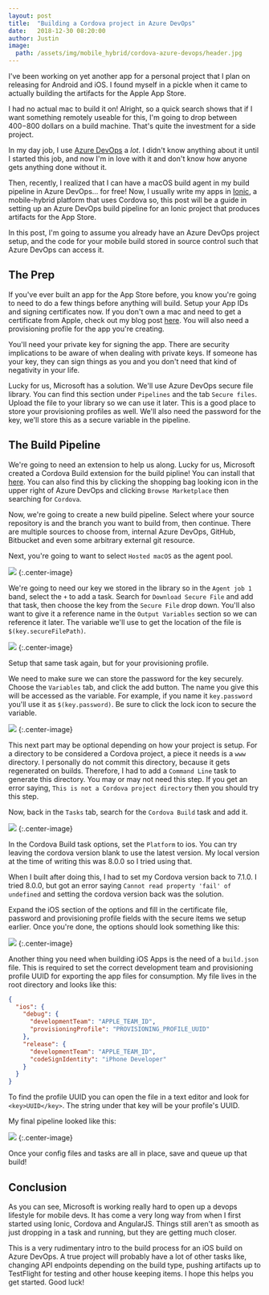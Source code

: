 ```yaml
---
layout: post
title:  "Building a Cordova project in Azure DevOps"
date:   2018-12-30 08:20:00
author: Justin
image:
  path: /assets/img/mobile_hybrid/cordova-azure-devops/header.jpg
---
```


I've been working on yet another app for a personal project that I plan on releasing for Android and iOS. I found myself in a pickle when it came to actually building the artifacts for the Apple App Store.

I had no actual mac to build it on! Alright, so a quick search shows that if I want something remotely useable for this, I'm going to drop between $400-$800 dollars on a build machine. That's quite the investment for a side project.

In my day job, I use [Azure DevOps](https://aka.ms/SignupAzureDevOps) a *lot*. I didn't know anything about it until I started this job, and now I'm in love with it and don't know how anyone gets anything done without it.

Then, recently, I realized that I can have a macOS build agent in my build pipeline in Azure DevOps... for free!
Now, I usually write my apps in [Ionic](https://ionicframework.com/), a mobile-hybrid platform that uses Cordova so, this post will be a guide in setting up an Azure DevOps build pipeline for an Ionic project that produces artifacts for the App Store.

In this post, I'm going to assume you already have an Azure DevOps project setup, and the code for your mobile build stored in source control such that Azure DevOps can access it.

## The Prep
If you've ever built an app for the App Store before, you know you're going to need to do a few things before anything will build. Setup your App IDs and signing certificates now. If you don't own a mac and need to get a certificate from Apple, check out my blog post [here](/apple-certificate-from-windows/). You will also need a provisioning profile for the app you're creating.

You'll need your private key for signing the app. There are security implications to be aware of when dealing with private keys. If someone has your key, they can sign things as you and you don't need that kind of negativity in your life.

Lucky for us, Microsoft has a solution. We'll use Azure DevOps secure file library. You can find this section under `Pipelines` and the tab `Secure files`. Upload the file to your library so we can use it later. This is a good place to store your provisioning profiles as well. We'll also need the password for the key, we'll store this as a secure variable in the pipeline.

## The Build Pipeline

We're going to need an extension to help us along. Lucky for us, Microsoft created a Cordova Build extension for the build pipline! You can install that [here](https://marketplace.visualstudio.com/items?itemName=ms-vsclient.cordova-extension). You can also find this by clicking the shopping bag looking icon in the upper right of Azure DevOps and clicking `Browse Marketplace` then searching for `Cordova`.

Now, we're going to create a new build pipeline. Select where your source repository is and the branch you want to build from, then continue. There are multiple sources to choose from, internal Azure DevOps, GitHub, Bitbucket and even some arbitrary external git resource.

Next, you're going to want to select `Hosted macOS` as the agent pool.

<img src="/assets/img/mobile_hybrid/cordova-azure-devops/AgentHost.PNG"/>
{:.center-image}

We're going to need our key we stored in the library so in the `Agent job 1` band, select the `+` to add a task. Search for `Download Secure File` and add that task, then choose the key from the `Secure File` drop down. You'll also want to give it a reference name in the `Output Variables` section so we can reference it later. The variable we'll use to get the location of the file is `$(key.secureFilePath)`.

<img src="/assets/img/mobile_hybrid/cordova-azure-devops/secure-file-task.PNG"/>
{:.center-image}

Setup that same task again, but for your provisioning profile.

We need to make sure we can store the password for the key securely. Choose the `Variables` tab, and click the add button. The name you give this will be accessed as the variable. For example, if you name it `key.password` you'll use it as `$(key.password)`. Be sure to click the lock icon to secure the variable.

<img src="/assets/img/mobile_hybrid/cordova-azure-devops/secure-password.PNG"/>
{:.center-image}

This next part may be optional depending on how your project is setup. For a directory to be considered a Cordova project, a piece it needs is a `www` directory. I personally do not commit this directory, because it gets regenerated on builds. Therefore, I had to add a `Command Line` task to generate this directory. You may or may not need this step. If you get an error saying, `This is not a Cordova project directory` then you should try this step.

Now, back in the `Tasks` tab, search for the `Cordova Build` task and add it.

<img src="/assets/img/mobile_hybrid/cordova-azure-devops/add-task.PNG"/>
{:.center-image}

In the Cordova Build task options, set the `Platform` to ios. You can try leaving the cordova version blank to use the latest version. My local version at the time of writing this was 8.0.0 so I tried using that.

When I built after doing this, I had to set my Cordova version back to 7.1.0. I tried 8.0.0, but got an error saying `Cannot read property 'fail' of undefined` and setting the cordova version back was the solution.

Expand the iOS section of the options and fill in the certificate file, password and provisioning profile fields with the secure items we setup earlier. Once you're done, the options should look something like this:

<img src="/assets/img/mobile_hybrid/cordova-azure-devops/build-settings.PNG"/>
{:.center-image}

Another thing you need when building iOS Apps is the need of a `build.json` file. This is required to set the correct development team and provisioning profile UUID for exporting the app files for consumption. My file lives in the root directory and looks like this:

``` json
{
  "ios": {
    "debug": {
      "developmentTeam": "APPLE_TEAM_ID",
      "provisioningProfile": "PROVISIONING_PROFILE_UUID"
    },
    "release": {
      "developmentTeam": "APPLE_TEAM_ID",
      "codeSignIdentity": "iPhone Developer"
    }
  }
}
```

To find the profile UUID you can open the file in a text editor and look for `<key>UUID</key>`. The string under that key will be your profile's UUID.

My final pipeline looked like this:

<img src="/assets/img/mobile_hybrid/cordova-azure-devops/final-pipeline.PNG"/>
{:.center-image}

Once your config files and tasks are all in place, save and queue up that build!

## Conclusion

As you can see, Microsoft is working really hard to open up a devops lifestyle for mobile devs. It has come a very long way from when I first started using Ionic, Cordova and AngularJS. Things still aren't as smooth as just dropping in a task and running, but they are getting much closer.

This is a very rudimentary intro to the build process for an iOS build on Azure DevOps. A true project will probably have a lot of other tasks like, changing API endpoints depending on the build type, pushing artifacts up to TestFlight for testing and other house keeping items. I hope this helps you get started. Good luck!